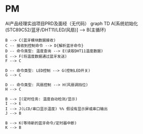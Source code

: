 # PM
AI产品经理实战项目PRD及面经（无代码）
graph TD
    A[系统初始化 (STC89C52/蓝牙/DHT11/LED/风扇)] --> B(主循环)

    B --> C(蓝牙模块数据接收)
    C -- 接收到控制命令 --> D{解析蓝牙命令}
    D -- 命令类型: 温度查询 --> E(读取DHT11温度数据)
    E --> F(将温度数据通过蓝牙发送)
    F --> C

    D -- 命令类型: LED控制 --> G(控制LED开关)
    G --> C

    D -- 命令类型: 风扇控制 --> H(风扇调挡位)
    H --> C

    B --> I(定时任务: 温度自动检测/显示)
    I --> E
    I --> J(LCD/串口显示温度) %% 假设有显示屏或串口输出
    J --> B

    B --> K(等待新的蓝牙命令/定时器中断)
    K --> B
